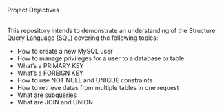 Project Objectives<br><br>

This repository intends to demonstrate an understanding of the Structure Query Language (SQL) covering the following topics:<br>
* How to create a new MySQL user<br>
* How to manage privileges for a user to a database or table<br>
* What’s a PRIMARY KEY<br>
* What’s a FOREIGN KEY<br>
* How to use NOT NULL and UNIQUE constraints<br>
* How to retrieve datas from multiple tables in one request<br>
* What are subqueries<br>
* What are JOIN and UNION

